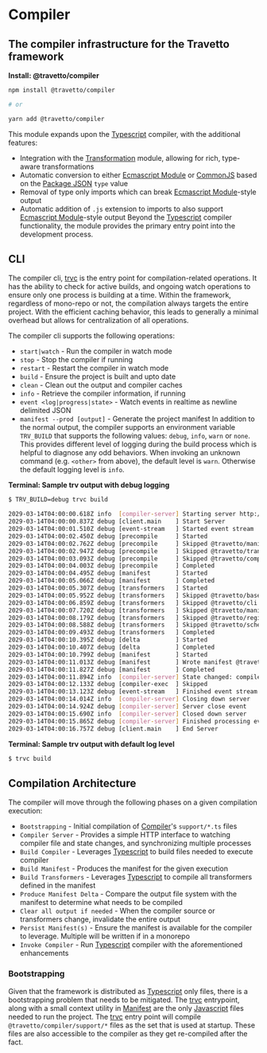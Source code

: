 <!-- This file was generated by @travetto/doc and should not be modified directly -->
<!-- Please modify https://github.com/travetto/travetto/tree/main/module/compiler/DOC.tsx and execute "npx trv doc" to rebuild -->
# Compiler

## The compiler infrastructure for the Travetto framework

**Install: @travetto/compiler**
```bash
npm install @travetto/compiler

# or

yarn add @travetto/compiler
```

This module expands upon the [Typescript](https://typescriptlang.org) compiler, with the additional features:
   *  Integration with the [Transformation](https://github.com/travetto/travetto/tree/main/module/transformer#readme "Functionality for AST transformations, with transformer registration, and general utils") module, allowing for rich, type-aware transformations
   *  Automatic conversion to either [Ecmascript Module](https://nodejs.org/api/esm.html) or [CommonJS](https://nodejs.org/api/modules.html) based on the [Package JSON](https://docs.npmjs.com/cli/v9/configuring-npm/package-json) `type` value
   *  Removal of type only imports which can break [Ecmascript Module](https://nodejs.org/api/esm.html)-style output
   *  Automatic addition of `.js` extension to imports to also support  [Ecmascript Module](https://nodejs.org/api/esm.html)-style output
Beyond the [Typescript](https://typescriptlang.org) compiler functionality, the module provides the primary entry point into the development process.

## CLI
The compiler cli, [trvc](https://github.com/travetto/travetto/tree/main/module/compiler/bin/trvc.js#L4) is the entry point for compilation-related operations. It has the ability to check for active builds, and ongoing watch operations to ensure only one process is building at a time.  Within the framework, regardless of mono-repo or not, the compilation always targets the entire project.  With the efficient caching behavior, this leads to generally a minimal overhead but allows for centralization of all operations. 

The compiler cli supports the following operations:
   *  `start|watch` - Run the compiler in watch mode
   *  `stop` - Stop the compiler if running
   *  `restart` - Restart the compiler in watch mode
   *  `build` - Ensure the project is built and upto date
   *  `clean` - Clean out the output and compiler caches
   *  `info` - Retrieve the compiler information, if running
   *  `event <log|progress|state>` - Watch events in realtime as newline delimited JSON
   *  `manifest --prod [output]` - Generate the project manifest
In addition to the normal output, the compiler supports an environment variable `TRV_BUILD` that supports the following values: `debug`, `info`, `warn` or `none`.  This provides different level of logging during the build process which is helpful to diagnose any odd behaviors.  When invoking an unknown command (e.g. `<other>` from above), the default level is `warn`.  Otherwise the default logging level is `info`.

**Terminal: Sample trv output with debug logging**
```bash
$ TRV_BUILD=debug trvc build

2029-03-14T04:00:00.618Z info  [compiler-server] Starting server http://127.0.0.1:25539
2029-03-14T04:00:00.837Z debug [client.main    ] Start Server
2029-03-14T04:00:01.510Z debug [event-stream   ] Started event stream
2029-03-14T04:00:02.450Z debug [precompile     ] Started
2029-03-14T04:00:02.762Z debug [precompile     ] Skipped @travetto/manifest
2029-03-14T04:00:02.947Z debug [precompile     ] Skipped @travetto/transformer
2029-03-14T04:00:03.093Z debug [precompile     ] Skipped @travetto/compiler
2029-03-14T04:00:04.003Z debug [precompile     ] Completed
2029-03-14T04:00:04.495Z debug [manifest       ] Started
2029-03-14T04:00:05.066Z debug [manifest       ] Completed
2029-03-14T04:00:05.307Z debug [transformers   ] Started
2029-03-14T04:00:05.952Z debug [transformers   ] Skipped @travetto/base
2029-03-14T04:00:06.859Z debug [transformers   ] Skipped @travetto/cli
2029-03-14T04:00:07.720Z debug [transformers   ] Skipped @travetto/manifest
2029-03-14T04:00:08.179Z debug [transformers   ] Skipped @travetto/registry
2029-03-14T04:00:08.588Z debug [transformers   ] Skipped @travetto/schema
2029-03-14T04:00:09.493Z debug [transformers   ] Completed
2029-03-14T04:00:10.395Z debug [delta          ] Started
2029-03-14T04:00:10.407Z debug [delta          ] Completed
2029-03-14T04:00:10.799Z debug [manifest       ] Started
2029-03-14T04:00:11.013Z debug [manifest       ] Wrote manifest @travetto-doc/compiler
2029-03-14T04:00:11.827Z debug [manifest       ] Completed
2029-03-14T04:00:11.894Z info  [compiler-server] State changed: compile-end
2029-03-14T04:00:12.133Z debug [compiler-exec  ] Skipped
2029-03-14T04:00:13.123Z debug [event-stream   ] Finished event stream
2029-03-14T04:00:14.014Z info  [compiler-server] Closing down server
2029-03-14T04:00:14.924Z debug [compiler-server] Server close event
2029-03-14T04:00:15.690Z info  [compiler-server] Closed down server
2029-03-14T04:00:15.865Z debug [compiler-server] Finished processing events
2029-03-14T04:00:16.757Z debug [client.main    ] End Server
```

**Terminal: Sample trv output with default log level**
```bash
$ trvc build
```

## Compilation Architecture
The compiler will move through the following phases on a given compilation execution:
   *  `Bootstrapping` - Initial compilation of [Compiler](https://github.com/travetto/travetto/tree/main/module/compiler#readme "The compiler infrastructure for the Travetto framework")'s `support/*.ts` files
   *  `Compiler Server` - Provides a simple HTTP interface to watching compiler file and state changes, and synchronizing multiple processes
   *  `Build Compiler` - Leverages [Typescript](https://typescriptlang.org) to build files needed to execute compiler
   *  `Build Manifest` - Produces the manifest for the given execution
   *  `Build Transformers` - Leverages [Typescript](https://typescriptlang.org) to compile all transformers defined in the manifest
   *  `Produce Manifest Delta` - Compare the output file system with the manifest to determine what needs to be compiled
   *  `Clear all output if needed` - When the compiler source or transformers change, invalidate the entire output
   *  `Persist Manifest(s)` - Ensure the manifest is available for the compiler to leverage. Multiple will be written if in a monorepo
   *  `Invoke Compiler` - Run [Typescript](https://typescriptlang.org) compiler with the aforementioned enhancements

### Bootstrapping
Given that the framework is distributed as [Typescript](https://typescriptlang.org) only files, there is a bootstrapping problem that needs to be mitigated.  The [trvc](https://github.com/travetto/travetto/tree/main/module/compiler/bin/trvc.js#L4) entrypoint, along with a small context utility in [Manifest](https://github.com/travetto/travetto/tree/main/module/manifest#readme "Support for project indexing, manifesting, along with file watching") are the only [Javascript](https://developer.mozilla.org/en-US/docs/Web/JavaScript) files needed to run the project.  The [trvc](https://github.com/travetto/travetto/tree/main/module/compiler/bin/trvc.js#L4) entry point will compile `@travetto/compiler/support/*` files as the set that is used at startup.  These files are also accessible to the compiler as they get re-compiled after the fact.
